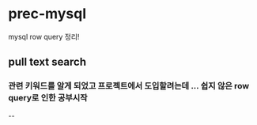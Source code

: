 # prec-mysql
mysql row query 정리!
## pull text search   
### 관련 키워드를 알게 되었고 프로젝트에서 도입할려는데 ... 쉽지 않은 row query로 인한 공부시작


--
